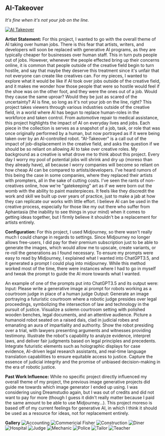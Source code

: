 ## AI-Takeover
*It's fine when it's not your job on the line.*

[![AI Takeover](https://img.youtube.com/vi/ap5_VWT8wD0/maxresdefault.jpg)](https://www.youtube.com/watch?v=ap5_VWT8wD0)


**Artist Statement:**
  For this project, I wanted to go with the overall theme of AI taking over human jobs. There is this fear that artists, writers, and developers will soon be replaced with generative AI programs, as they are typically cheaper for businesses over human staff. This in turn puts people out of jobs. However, whenever the people effected bring up their concerns online, it is common that people outside of the creative field begin to turn hostile, and say that maybe they deserve this treatment since it's unfair that not everyone can create like creatives can. For my pieces, I wanted to explore what it would be like if AI took over jobs outside of the creative field, and it makes me wonder how those people that were so hostile would feel if the shoe was on the other foot, and they were the ones out of a job. Would they cause the same uproar? Would they be just as scared of the uncertainty? AI is fine, so long as it's not your job on the line, right? 
  This project takes viewers through various industries outside of the creative field, in a world where AI has begun to replace human-roles in the workforce and taken control. From automotive repair to medical assistance, this project highlights the impact of AI on everyday lives and jobs. Each piece in the collection is serves as a snapshot of a job, task, or role that was once originally performed by a human, but now portrayed as if it were being taken over by an AI-controlled robot. "AI-Takeover" is a call out of the impact of job-displacement in the creative field, and asks the question if we should be so reliant on allowing AI to take over creative roles. 
  My background as a creative is what drove me to think about this project. Every day I worry my pool of potential jobs will shrink and dry up (moreso than they already have), all because I worry companies will become so reliant on how cheap AI can be compared to artists/developers. I've heard rumors of this being the case in some companies, where they replaced their artists with prompters, all in the sake of cutting costs. I've seen the rants of non-creatives online, how we're "gatekeeping" art as if we were born out the womb with the ability to paint masterpieces. It feels like they discredit the work and skill we built up over years of practice, just to make a jab at how they can replicate our works with little effort. I believe AI can be used in the creative process, especially for those like my out there who suffer from Aphantasia (the inability to see things in your mind) when it comes to getting ideas together, but I firmly believe it shouldn't be a replacement for artists entirely. 

**Configuration:**
    For this project, I used Midjourney, so there wasn't really much I could change in regards to settings. Since Midjourney no longer allows free-users, I did pay for their premium subscription just to be able to generate the images, which would allow me to upscale, create variants, or re-roll the generations as I found necessary. To ensure my prompts were easy to read by Midjourney, I explained what I wanted into ChatGPT3.5, and it generated a prompt I could plug into midjourney. While this method worked most of the time, there were instances where I had to go in myself and tweak the prompt to guide the AI more towards what I wanted. 

An example of one of the prompts put into ChatGPT3.5 and its output were:
    Input: Please write a generative image ai prompt for robots working as a courtroom judge in place of a human judge
    Output: Generate an image portraying a futuristic courtroom where a robotic judge presides over legal proceedings, symbolizing the intersection of law and technology in the pursuit of justice. Visualize a solemn courtroom setting with polished wooden benches, legal documents, and an attentive audience. Picture a humanoid robot seated on a raised dais, clad in judicial robes and emanating an aura of impartiality and authority. Show the robot presiding over a trial, with lawyers presenting arguments and witnesses providing testimony. Illustrate the robot's capability to analyze evidence, interpret laws, and deliver fair judgments based on legal principles and precedents. Integrate futuristic elements such as holographic displays for case evidence, AI-driven legal research assistants, and real-time language translation capabilities to ensure equitable access to justice. Capture the essence of judicial integrity and the promise of unbiased decision-making in the era of robotic justice.

**Past Work Influence:**
  While no specific project directly influenced my overall theme of my project, the previous image generative projects did guide me towards which image generator I ended up using. I was considering using Dreamstudio again, but I was out of credits and did not want to pay for more (though I guess it didn't really matter because I paid the same amount to be able to use Midjourney...). This project moreso is based off of my current feelings for generative AI, in which I think it should be used as a resource for ideas, not for replacement entirely. 
    

**Gallery**
![Accounting](https://github.com/mi969139/AI-Takeover/assets/156256689/88b172db-cfeb-4775-b0f7-02955a8f19a6)
![Commericial Fisher](https://github.com/mi969139/AI-Takeover/assets/156256689/6e623789-ff96-46bc-8a32-2fcdd895d734)
![Construction](https://github.com/mi969139/AI-Takeover/assets/156256689/267ce53e-4911-4fcc-9b78-f812585697d8)
![Diner](https://github.com/mi969139/AI-Takeover/assets/156256689/1695143e-cb3b-49ba-86d8-83c72b948113)
![Hospital](https://github.com/mi969139/AI-Takeover/assets/156256689/020670d0-050a-4918-a427-ccfcc8a78d83)
![Judge](https://github.com/mi969139/AI-Takeover/assets/156256689/56a011c6-d889-49e9-9731-871010046b5a)
![Mechanic](https://github.com/mi969139/AI-Takeover/assets/156256689/6f9d06d2-5093-477b-9569-04dd130a4b3f)
![Police](https://github.com/mi969139/AI-Takeover/assets/156256689/57a2276a-d576-4719-84a9-ae1ef5759bde)
![Tailor](https://github.com/mi969139/AI-Takeover/assets/156256689/0865fa27-91bc-44ff-93cc-821fa1876372)
![Teacher](https://github.com/mi969139/AI-Takeover/assets/156256689/2704fae1-20e1-4ee8-8087-b01d5254dc31)





